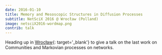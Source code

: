 ```yaml
---
date: 2016-01-10
title: Memory and Mesoscopic Structures in Diffusion Processes
subtitle: NetSciX 2016 @ Wrocław (Polland)
image: netsciX2016-wordmap.png
contrib: talk
---
```


Heading up in [Wrocław](http://netsci-x.net){: target='\_blank'}
 to give a talk on the last work on Communities and
Markovian processes on networks.

